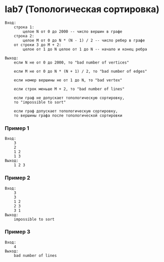# lab7 (Топологическая сортировка)
    Вход:
        строка 1:
            целое N от 0 до 2000 -- число вершин в графе
        строка 2:
            целое M от 0 до N * (N - 1) / 2 -- число ребер в графе
        от строки 3 до M + 2:
            целое от 1 до N целое от 1 до N -- начало и конец ребра

    Выход:
        если N не от 0 до 2000, то "bad number of vertices"

        если M не от 0 до N * (N + 1) / 2, то "bad number of edges"

        если номер вершины не от 1 до N, то "bad vertex"

        если строк меньше M + 2, то "bad number of lines"

        если граф не допускает топологическую сортировку,
        то "impossible to sort"

        если граф допускает топологическую сортировку,
        то вершины графа после топологической сортировки

### Пример 1
    Вход:
        3
        2
        1 2
        1 3
    Выход:
        1 2 3

### Пример 2
    Вход:
        3
        3
        1 2
        2 3
        3 1
    Выход:
        impossible to sort

### Пример 3
    Вход:
        4
    Выход:
        bad number of lines
